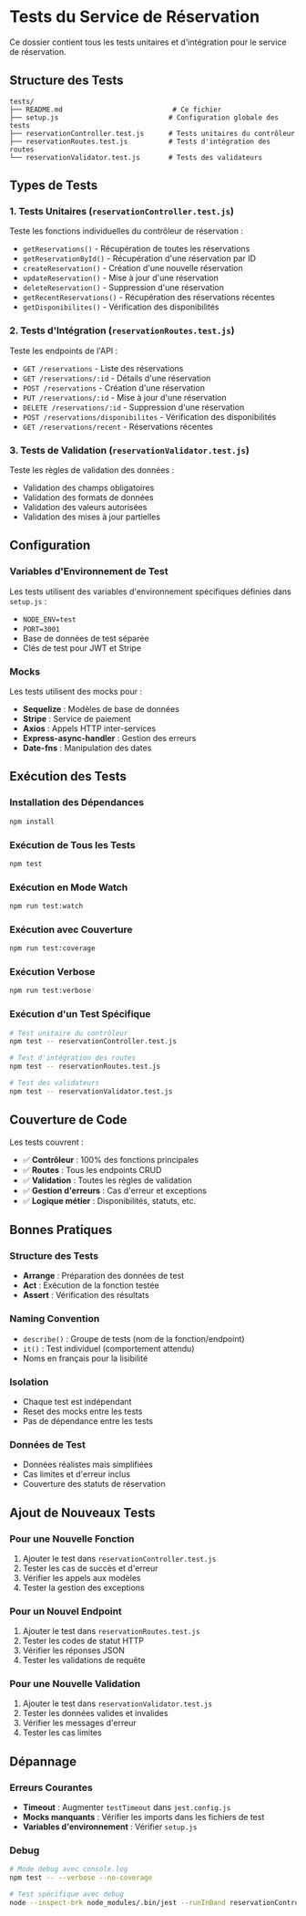 # Tests du Service de Réservation

Ce dossier contient tous les tests unitaires et d'intégration pour le service de réservation.

## Structure des Tests

```
tests/
├── README.md                           # Ce fichier
├── setup.js                           # Configuration globale des tests
├── reservationController.test.js      # Tests unitaires du contrôleur
├── reservationRoutes.test.js          # Tests d'intégration des routes
└── reservationValidator.test.js       # Tests des validateurs
```

## Types de Tests

### 1. Tests Unitaires (`reservationController.test.js`)
Teste les fonctions individuelles du contrôleur de réservation :
- `getReservations()` - Récupération de toutes les réservations
- `getReservationById()` - Récupération d'une réservation par ID
- `createReservation()` - Création d'une nouvelle réservation
- `updateReservation()` - Mise à jour d'une réservation
- `deleteReservation()` - Suppression d'une réservation
- `getRecentReservations()` - Récupération des réservations récentes
- `getDisponibilites()` - Vérification des disponibilités

### 2. Tests d'Intégration (`reservationRoutes.test.js`)
Teste les endpoints de l'API :
- `GET /reservations` - Liste des réservations
- `GET /reservations/:id` - Détails d'une réservation
- `POST /reservations` - Création d'une réservation
- `PUT /reservations/:id` - Mise à jour d'une réservation
- `DELETE /reservations/:id` - Suppression d'une réservation
- `POST /reservations/disponibilites` - Vérification des disponibilités
- `GET /reservations/recent` - Réservations récentes

### 3. Tests de Validation (`reservationValidator.test.js`)
Teste les règles de validation des données :
- Validation des champs obligatoires
- Validation des formats de données
- Validation des valeurs autorisées
- Validation des mises à jour partielles

## Configuration

### Variables d'Environnement de Test
Les tests utilisent des variables d'environnement spécifiques définies dans `setup.js` :
- `NODE_ENV=test`
- `PORT=3001`
- Base de données de test séparée
- Clés de test pour JWT et Stripe

### Mocks
Les tests utilisent des mocks pour :
- **Sequelize** : Modèles de base de données
- **Stripe** : Service de paiement
- **Axios** : Appels HTTP inter-services
- **Express-async-handler** : Gestion des erreurs
- **Date-fns** : Manipulation des dates

## Exécution des Tests

### Installation des Dépendances
```bash
npm install
```

### Exécution de Tous les Tests
```bash
npm test
```

### Exécution en Mode Watch
```bash
npm run test:watch
```

### Exécution avec Couverture
```bash
npm run test:coverage
```

### Exécution Verbose
```bash
npm run test:verbose
```

### Exécution d'un Test Spécifique
```bash
# Test unitaire du contrôleur
npm test -- reservationController.test.js

# Test d'intégration des routes
npm test -- reservationRoutes.test.js

# Test des validateurs
npm test -- reservationValidator.test.js
```

## Couverture de Code

Les tests couvrent :
- ✅ **Contrôleur** : 100% des fonctions principales
- ✅ **Routes** : Tous les endpoints CRUD
- ✅ **Validation** : Toutes les règles de validation
- ✅ **Gestion d'erreurs** : Cas d'erreur et exceptions
- ✅ **Logique métier** : Disponibilités, statuts, etc.

## Bonnes Pratiques

### Structure des Tests
- **Arrange** : Préparation des données de test
- **Act** : Exécution de la fonction testée
- **Assert** : Vérification des résultats

### Naming Convention
- `describe()` : Groupe de tests (nom de la fonction/endpoint)
- `it()` : Test individuel (comportement attendu)
- Noms en français pour la lisibilité

### Isolation
- Chaque test est indépendant
- Reset des mocks entre les tests
- Pas de dépendance entre les tests

### Données de Test
- Données réalistes mais simplifiées
- Cas limites et d'erreur inclus
- Couverture des statuts de réservation

## Ajout de Nouveaux Tests

### Pour une Nouvelle Fonction
1. Ajouter le test dans `reservationController.test.js`
2. Tester les cas de succès et d'erreur
3. Vérifier les appels aux modèles
4. Tester la gestion des exceptions

### Pour un Nouvel Endpoint
1. Ajouter le test dans `reservationRoutes.test.js`
2. Tester les codes de statut HTTP
3. Vérifier les réponses JSON
4. Tester les validations de requête

### Pour une Nouvelle Validation
1. Ajouter le test dans `reservationValidator.test.js`
2. Tester les données valides et invalides
3. Vérifier les messages d'erreur
4. Tester les cas limites

## Dépannage

### Erreurs Courantes
- **Timeout** : Augmenter `testTimeout` dans `jest.config.js`
- **Mocks manquants** : Vérifier les imports dans les fichiers de test
- **Variables d'environnement** : Vérifier `setup.js`

### Debug
```bash
# Mode debug avec console.log
npm test -- --verbose --no-coverage

# Test spécifique avec debug
node --inspect-brk node_modules/.bin/jest --runInBand reservationController.test.js
``` 